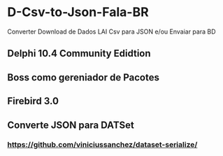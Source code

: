 # D-Csv-to-Json-Fala-BR
Converter Download de Dados LAI Csv para JSON e/ou Envaiar para BD


## Delphi 10.4 Community Edidtion

## Boss como gereniador de Pacotes

## Firebird 3.0

## Converte JSON para DATSet
### https://github.com/viniciussanchez/dataset-serialize/
